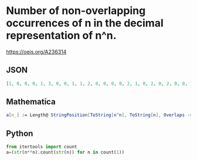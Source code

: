 # Number of non\-overlapping occurrences of n in the decimal representation of n^n\.
https://oeis.org/A236314
## JSON
```JSON
[1, 0, 0, 0, 1, 3, 0, 0, 1, 1, 2, 0, 0, 0, 0, 2, 1, 0, 2, 0, 2, 0, 0, 1, 2, 0, 0, 1, 0, 0, 2, 2, 2, 0, 3, 1, 1, 0, 1, 0, 1, 1, 1, 0, 3, 1, 0, 1, 1, 1, 1, 2, 2, 1, 0, 1, 1, 0, 1, 3, 2, 0, 1, 1, 0, 2, 0, 0, 0, 0, 1, 0, 1, 1, 2, 5, 2, 1, 2, 0, 3, 3, 2, 1, 0, 1, 0]
```
## Mathematica
```Mathematica
a[n_] := Length@ StringPosition[ToString[n^n], ToString[n], Overlaps -> False]; (* _Giovanni Resta_, Jan 22 2014 *)
```
## Python
```Python
from itertools import count
a=(str(n**n).count(str(n)) for n in count(1))
```
